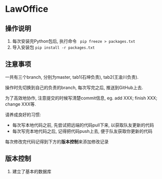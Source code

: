 # LawOffice

## 操作说明
1. 每次安装完Python包后, 执行命令
` pip freeze > packages.txt`
2. 导入安装包 `pip install -r packages.txt`



## 注意事项
一共有三个branch, 分别为master, tab1(石坤负责), tab2(王渝川负责). 

操作时先切换到自己的负责的branch, 每次写完之后, 推送到GitHub上去. 

为了高效地协作, 注意提交的时候写清楚commit信息, eg. add XXX;  finish XXX; change XXX等.

请养成良好的习惯: 
- 每次写本地代码之前, 先尝试把远端的代码pull下来, 以获取队友更新的代码
- 每次写完本地代码之后, 记得把代码push上去, 便于队友获取你更新的代码

每次修改完代码记得到下方的**版本控制**来添加修改记录

## 版本控制

1. 建立了基本的数据库